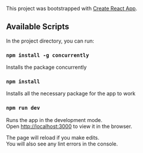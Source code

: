 This project was bootstrapped with [Create React App](https://github.com/facebook/create-react-app).

## Available Scripts

In the project directory, you can run:

### `npm install -g concurrently`

Installs the package concurrently

### `npm install `

Installs all the necessary package for the app to work

### `npm run dev `

Runs the app in the development mode.<br>
Open [http://localhost:3000](http://localhost:3000) to view it in the browser.

The page will reload if you make edits.<br>
You will also see any lint errors in the console.
